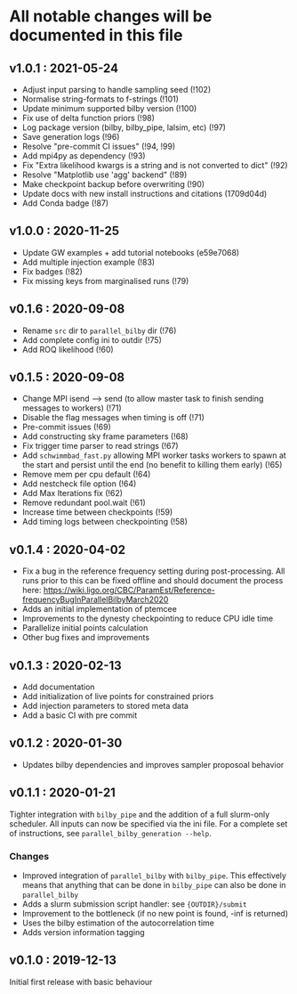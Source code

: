# All notable changes will be documented in this file

## v1.0.1 : 2021-05-24
- Adjust input parsing to handle sampling seed (!102)
- Normalise string-formats to f-strings (!101)
- Update minimum supported bilby version (!100)
- Fix use of delta function priors (!98)
- Log package version (bilby, bilby_pipe, lalsim, etc) (!97)
- Save generation logs (!96)
- Resolve "pre-commit CI issues" (!94, !99)
- Add mpi4py as dependency (!93)
- Fix "Extra likelihood kwargs is a string and is not converted to dict" (!92)
- Resolve "Matplotlib use 'agg' backend" (!89)
- Make checkpoint backup before overwriting (!90)
- Update docs with new install instructions and citations (1709d04d)
- Add Conda badge (!87) 

## v1.0.0 : 2020-11-25
- Update GW examples + add tutorial notebooks (e59e7068)
- Add multiple injection example (!83)
- Fix badges (!82)
- Fix missing keys from marginalised runs (!79)

## v0.1.6 : 2020-09-08
- Rename `src` dir to `parallel_bilby` dir (!76)
- Add complete config ini to outdir (!75)
- Add ROQ likelihood (!60)

## v0.1.5 : 2020-09-08
- Change MPI isend --> send (to allow master task to finish sending messages to workers) (!71)
- Disable the flag messages when timing is off (!71)
- Pre-commit issues (!69)
- Add constructing sky frame parameters (!68)
- Fix trigger time parser to read strings (!67)
- Add `schwimmbad_fast.py` allowing MPI worker tasks workers to spawn at the start and persist until the end (no benefit to killing them early) (!65)
- Remove mem per cpu default (!64)
- Add nestcheck file option (!64)
- Add Max Iterations fix (!62)
- Remove redundant pool.wait (!61)
- Increase time between checkpoints (!59)
- Add timing logs between checkpointing (!58)

## v0.1.4 : 2020-04-02
- Fix a bug in the reference frequency setting during post-processing. All runs prior to this can be fixed offline and should document the process here: https://wiki.ligo.org/CBC/ParamEst/Reference-frequencyBugInParallelBilbyMarch2020
- Adds an initial implementation of ptemcee
- Improvements to the dynesty checkpointing to reduce CPU idle time
- Parallelize initial points calculation
- Other bug fixes and improvements

## v0.1.3 : 2020-02-13
- Add documentation
- Add initialization of live points for constrained priors
- Add injection parameters to stored meta data
- Add a basic CI with pre commit

## v0.1.2 : 2020-01-30

- Updates bilby dependencies and improves sampler proposoal behavior

## v0.1.1 : 2020-01-21

Tighter integration with `bilby_pipe` and the addition of a full slurm-only scheduler. All inputs can now be specified via the ini file. For a complete set of instructions, see `parallel_bilby_generation --help`.

### Changes

- Improved integration of `parallel_bilby` with `bilby_pipe`. This effectively means that anything that can be done in `bilby_pipe` can also be done in `parallel_bilby`
- Adds a slurm submission script handler: see `{OUTDIR}/submit`
- Improvement to the bottleneck (if no new point is found, -inf is returned)
- Uses the bilby estimation of the autocorrelation time
- Adds version information tagging

## v0.1.0 : 2019-12-13
Initial first release with basic behaviour
